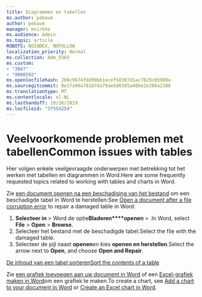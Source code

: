 ```yaml
---
title: Diagrammen en tabellen
ms.author: pebaum
author: pebaum
manager: mnirkhe
ms.audience: Admin
ms.topic: article
ROBOTS: NOINDEX, NOFOLLOW
localization_priority: Normal
ms.collection: Adm_O365
ms.custom:
- "3047"
- "9000592"
ms.openlocfilehash: 260c9b74fdd99bb1ecef58307d1ac7629c05909a
ms.sourcegitcommit: 8e1fa99a781674a79ae5d0385a48be2e209a2386
ms.translationtype: MT
ms.contentlocale: nl-NL
ms.lasthandoff: 10/16/2019
ms.locfileid: "37554254"
---
```

# <a name="common-issues-with-tables"></a><span data-ttu-id="df1a3-102">Veelvoorkomende problemen met tabellen</span><span class="sxs-lookup"><span data-stu-id="df1a3-102">Common issues with tables</span></span> 

<span data-ttu-id="df1a3-103">Hier volgen enkele veelgevraagde onderwerpen met betrekking tot het werken met tabellen en diagrammen in Word.</span><span class="sxs-lookup"><span data-stu-id="df1a3-103">Here are some frequently requested topics related to working with tables and charts in Word.</span></span>

<span data-ttu-id="df1a3-104">Zie [een document openen na een beschadiging van het bestand](https://support.office.com/article/47df9d48-2165-4411-a699-1786ac734bc3) om een beschadigde tabel in Word te herstellen:</span><span class="sxs-lookup"><span data-stu-id="df1a3-104">See [Open a document after a file corruption error](https://support.office.com/article/47df9d48-2165-4411-a699-1786ac734bc3) to repair a damaged table in Word:</span></span>

 1. <span data-ttu-id="df1a3-105">**Selecteer in** > Word de optie**Bladeren\*\*\*\*openen** > .</span><span class="sxs-lookup"><span data-stu-id="df1a3-105">In Word, select **File** > **Open** > **Browse**.</span></span>
 2. <span data-ttu-id="df1a3-106">Selecteer het bestand met de beschadigde tabel.</span><span class="sxs-lookup"><span data-stu-id="df1a3-106">Select the file with the damaged table.</span></span>
 3. <span data-ttu-id="df1a3-107">Selecteer de pijl naast **openen**en kies **openen en herstellen**.</span><span class="sxs-lookup"><span data-stu-id="df1a3-107">Select the arrow next to **Open**, and choose **Open and Repair**.</span></span>

[<span data-ttu-id="df1a3-108">De inhoud van een tabel sorteren</span><span class="sxs-lookup"><span data-stu-id="df1a3-108">Sort the contents of a table</span></span>](https://support.office.com/article/F8392477-4613-49CD-ABA6-7C2E48F1D91F)

<span data-ttu-id="df1a3-109">Zie [een grafiek toevoegen aan uw document in Word](https://support.office.com/article/ff48e3eb-5e04-4368-a39e-20df7c798932) of een [Excel-grafiek maken in Word](https://support.office.com/article/11A7D2F0-4487-4A9B-BBC6-D50916CD4A57)om een grafiek te maken.</span><span class="sxs-lookup"><span data-stu-id="df1a3-109">To create a chart, see [Add a chart to your document in Word](https://support.office.com/article/ff48e3eb-5e04-4368-a39e-20df7c798932) or [Create an Excel chart in Word](https://support.office.com/article/11A7D2F0-4487-4A9B-BBC6-D50916CD4A57).</span></span>